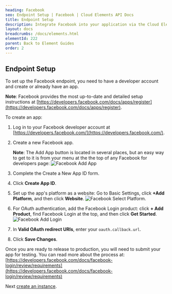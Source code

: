 ```yaml
---
heading: Facebook
seo: Endpoint Setup | Facebook | Cloud Elements API Docs
title: Endpoint Setup
description: Integrate Facebook into your application via the Cloud Elements APIs.
layout: docs
breadcrumbs: /docs/elements.html
elementId: 222
parent: Back to Element Guides
order: 2
---
```

## Endpoint Setup

To set up the Facebook endpoint, you need to have a developer account and create or already have an app.

__Note__: Facebook provides the most up-to-date and detailed setup instructions at [https://developers.facebook.com/docs/apps/register](https://developers.facebook.com/docs/apps/register).

To create an app:

1. Log in to your Facebook developer account at [https://developers.facebook.com/](https://developers.facebook.com/).
1. Create a new Facebook app.

    __Note__: The Add App button is located in several places, but an easy way to get to it is from your menu at the the top of any Facebook for developers page:
    ![Facebook Add App](https://cl.ly/3u393Q30450G/Add%20App.png)
1. Complete the Create a New App ID form.
1. Click __Create App ID__.
1. Set up the app's platform as a website: Go to Basic Settings, click __+Add Platform__, and then click __Website__.
    ![Facebook Select Platform](https://cl.ly/0K2913290G08/select-platform.png).
1. For OAuth authentication, add the Facebook Login product: click __+ Add Product__, find Facebook Login at the top, and then click __Get Started__.
![Facebook Add Login](https://cl.ly/2G3R440Q0o3e/FB-Login.png)
1. In __Valid OAuth redirect URIs__, enter your `oauth.callback.url`.
1. Click __Save Changes__.

Once you are ready to release to production, you will need to submit your app for testing.  You can read more about the process at: [https://developers.facebook.com/docs/facebook-login/review/requirements](https://developers.facebook.com/docs/facebook-login/review/requirements)

Next [create an instance](facebook-create-instance.html).
